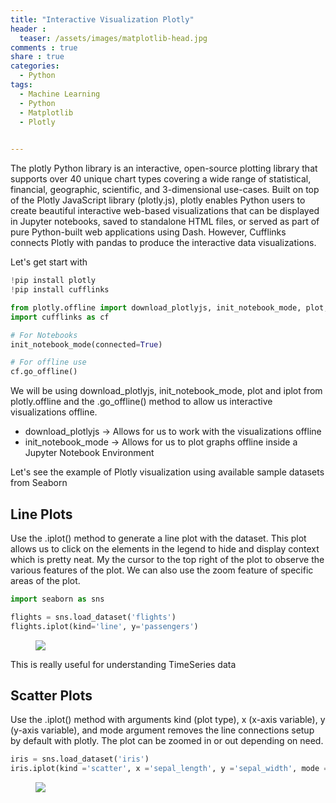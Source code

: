 ```yaml
---
title: "Interactive Visualization Plotly"
header :
  teaser: /assets/images/matplotlib-head.jpg
comments : true
share : true
categories:
  - Python
tags:
  - Machine Learning
  - Python
  - Matplotlib
  - Plotly
 

---
```


The plotly Python library is an interactive, open-source plotting library that supports over 40 unique chart types covering a wide range of statistical, financial, geographic, scientific, and 3-dimensional use-cases. Built on top of the Plotly JavaScript library (plotly.js), plotly enables Python users to create beautiful interactive web-based visualizations that can be displayed in Jupyter notebooks, saved to standalone HTML files, or served as part of pure Python-built web applications using Dash. However, Cufflinks connects Plotly with pandas to produce the interactive data visualizations.

Let's get start with

```python
!pip install plotly
!pip install cufflinks

from plotly.offline import download_plotlyjs, init_notebook_mode, plot, iplot
import cufflinks as cf

# For Notebooks
init_notebook_mode(connected=True)

# For offline use
cf.go_offline()
```

We will be using download_plotlyjs, init_notebook_mode, plot and iplot from plotly.offline and the .go_offline() method to allow us interactive visualizations offline.

- download_plotlyjs -> Allows for us to work with the visualizations offline
- init_notebook_mode -> Allows for us to plot graphs offline inside a Jupyter Notebook Environment

Let's see the example of Plotly visualization using available sample datasets from Seaborn

## Line Plots

Use the .iplot() method to generate a line plot with the dataset. This plot allows us to click on the elements in the legend to hide and display context which is pretty neat. My the cursor to the top right of the plot to observe the various features of the plot. We can also use the zoom feature of specific areas of the plot.

```python
import seaborn as sns

flights = sns.load_dataset('flights')
flights.iplot(kind='line', y='passengers')
```

<figure>
    <img src="https://i.ibb.co/XV381jr/ezgif-2-1791205089be.gif">
</figure>

This is really useful for understanding TimeSeries data 

## Scatter Plots

Use the .iplot() method with arguments kind (plot type), x (x-axis variable), y (y-axis variable), and mode argument removes the line connections setup by default with plotly. The plot can be zoomed in or out depending on need.

```python
iris = sns.load_dataset('iris')
iris.iplot(kind ='scatter', x ='sepal_length', y ='sepal_width', mode ='markers') 
```

<figure>
    <img src="https://i.ibb.co/zrX1SKX/ezgif-2-a281e19dfc8e.gif">
</figure>


